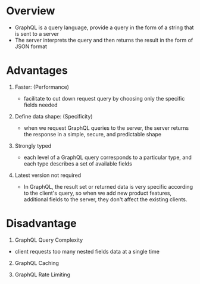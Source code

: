 # Overview
- GraphQL is a query language, provide a query in the form of a string that is sent to a server
- The server interprets the query and then returns the result in the form of JSON format


# Advantages
1. Faster: (Performance)
   - facilitate to cut down request query by choosing only the specific fields needed

2. Define data shape: (Specificity)
   - when we request GraphQL queries to the server, the server returns the response in a simple, secure, and predictable shape

3. Strongly typed
   - each level of a GraphQL query corresponds to a particular type, and each type describes a set of available fields

4. Latest version not required
   - In GraphQL, the result set or returned data is very specific according to the client's query, so when we add new product features, additional fields to the server, they don't affect the existing clients.

# Disadvantage
1. GraphQL Query Complexity
  - client requests too many nested fields data at a single time

2. GraphQL Caching

3. GraphQL Rate Limiting
   